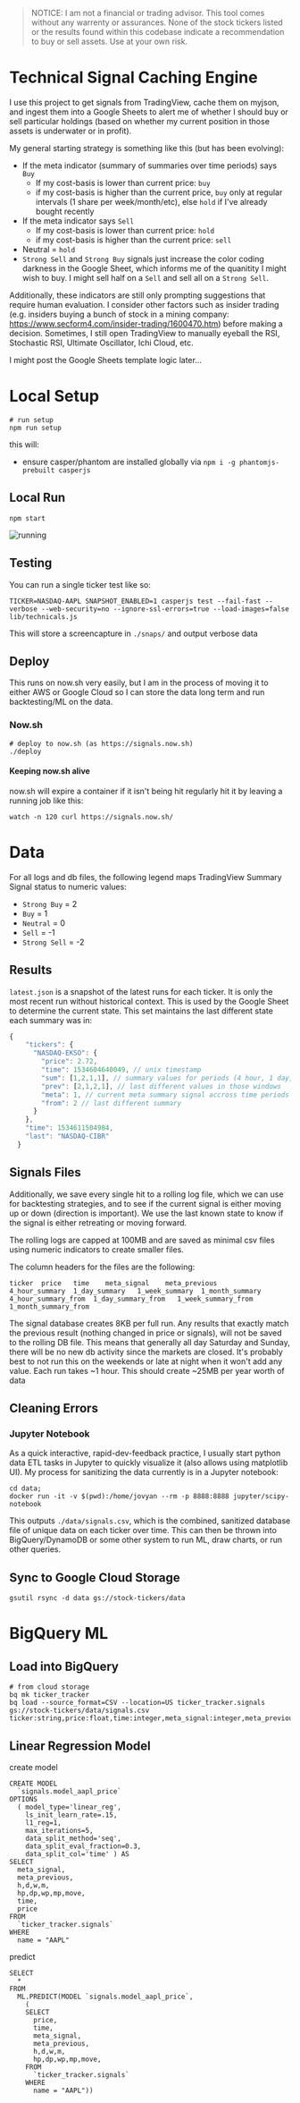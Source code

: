 > NOTICE: I am not a financial or trading advisor. This tool comes without any warrenty or assurances. None of the stock tickers listed or the results found within this codebase indicate a recommendation to buy or sell assets. Use at your own risk.

# Technical Signal Caching Engine

I use this project to get signals from TradingView, cache them on myjson, and ingest them into a Google Sheets to alert me of whether I should buy or sell particular holdings (based on whether my current position in those assets is underwater or in profit).

My general starting strategy is something like this (but has been evolving):

- If the meta indicator (summary of summaries over time periods) says `Buy`
    - If my cost-basis is lower than current price: `buy`
    - if my cost-basis is higher than the current price, `buy` only at regular intervals (1 share per week/month/etc), else `hold` if I've already bought recently
- If the meta indicator says `Sell`
    - If my cost-basis is lower than current price: `hold`
    - if my cost-basis is higher than the current price: `sell`
- Neutral = `hold`
- `Strong Sell` and `Strong Buy` signals just increase the color coding darkness in the Google Sheet, which informs me of the quanitity I might wish to buy. I might sell half on a `Sell` and sell all on a `Strong Sell`.

Additionally, these indicators are still only prompting suggestions that require human evaluation. I consider other factors such as insider trading (e.g. insiders buying a bunch of stock in a mining company: https://www.secform4.com/insider-trading/1600470.htm) before making a decision. Sometimes, I still open TradingView to manually eyeball the RSI, Stochastic RSI, Ultimate Oscillator, Ichi Cloud, etc.

I might post the Google Sheets template logic later...

# Local Setup
```
# run setup
npm run setup
```
this will:
* ensure casper/phantom are installed globally via `npm i -g phantomjs-prebuilt casperjs`

## Local Run
```
npm start
```
![running](img/running.png)

## Testing
You can run a single ticker test like so:
```
TICKER=NASDAQ-AAPL SNAPSHOT_ENABLED=1 casperjs test --fail-fast --verbose --web-security=no --ignore-ssl-errors=true --load-images=false lib/technicals.js
```
This will store a screencapture in `./snaps/` and output verbose data

## Deploy
This runs on now.sh very easily, but I am in the process of moving it to either AWS or Google Cloud so I can store the data long term and run backtesting/ML on the data.

### Now.sh
```
# deploy to now.sh (as https://signals.now.sh)
./deploy
```
#### Keeping now.sh alive
now.sh will expire a container if it isn't being hit regularly
hit it by leaving a running job like this:
```
watch -n 120 curl https://signals.now.sh/
```

# Data
For all logs and db files, the following legend maps TradingView Summary Signal status to numeric values:

- `Strong Buy` = 2
- `Buy` = 1
- `Neutral` = 0
- `Sell` = -1
- `Strong Sell` = -2

## Results

`latest.json` is a snapshot of the latest runs for each ticker. It is only the most recent run without historical context. This is used by the Google Sheet to determine the current state. This set maintains the last different state each summary was in:
```javascript
{
    "tickers": {
      "NASDAQ-EKSO": {
        "price": 2.72,
        "time": 1534604640049, // unix timestamp
        "sum": [1,2,1,1], // summary values for periods (4 hour, 1 day, 1 week, 1 month)
        "prev": [2,1,2,1], // last different values in those windows
        "meta": 1, // current meta summary signal accross time periods
        "from": 2 // last different summary
      }
    },
    "time": 1534611504984,
    "last": "NASDAQ-CIBR"
  }
```

## Signals Files

Additionally, we save every single hit to a rolling log file, which we can use for backtesting strategies, and to see if the current signal is either moving up or down (direction is important). We use the last known state to know if the signal is either retreating or moving forward.

The rolling logs are capped at 100MB and are saved as minimal csv files using numeric indicators to create smaller files.

The column headers for the files are the following:

```
ticker  price   time    meta_signal    meta_previous
4_hour_summary  1_day_summary   1_week_summary  1_month_summary
4_hour_summary_from  1_day_summary_from   1_week_summary_from  1_month_summary_from
```

The signal database creates 8KB per full run.
Any results that exactly match the previous result (nothing changed in price or signals), will not be saved to the rolling DB file. This means that generally all day Saturday and Sunday, there will be no new db activity since the markets are closed. It's probably best to not run this on the weekends or late at night when it won't add any value.
Each run takes ~1 hour.
This should create ~25MB per year worth of data


## Cleaning Errors

### Jupyter Notebook
As a quick interactive, rapid-dev-feedback practice, I usually start python data ETL tasks in Jupyter to quickly visualize it (also allows using matplotlib UI). My process for sanitizing the data currently is in a Jupyter notebook:
```
cd data;
docker run -it -v $(pwd):/home/jovyan --rm -p 8888:8888 jupyter/scipy-notebook
```
This outputs `./data/signals.csv`, which is the combined, sanitized database file of unique data on each ticker over time. This can then be thrown into BigQuery/DynamoDB or some other system to run ML, draw charts, or run other queries.

## Sync to Google Cloud Storage
```
gsutil rsync -d data gs://stock-tickers/data
```

# BigQuery ML

## Load into BigQuery
```
# from cloud storage
bq mk ticker_tracker
bq load --source_format=CSV --location=US ticker_tracker.signals gs://stock-tickers/data/signals.csv ticker:string,price:float,time:integer,meta_signal:integer,meta_previous:integer,h:integer,d:integer,w:integer,m:integer,hp:integer,dp:integer,wp:integer,mp:integer,exchange:string,name:string,move:integer
```

## Linear Regression Model

create model
```
CREATE MODEL
  `signals.model_aapl_price`
OPTIONS
  ( model_type='linear_reg',
    ls_init_learn_rate=.15,
    l1_reg=1,
    max_iterations=5,
    data_split_method='seq',
    data_split_eval_fraction=0.3,
    data_split_col='time' ) AS
SELECT
  meta_signal,
  meta_previous,
  h,d,w,m,
  hp,dp,wp,mp,move,
  time,
  price
FROM
  `ticker_tracker.signals`
WHERE
  name = "AAPL"
```

predict
```
SELECT
  *
FROM
  ML.PREDICT(MODEL `signals.model_aapl_price`,
    (
    SELECT
      price,
      time,
      meta_signal,
      meta_previous,
      h,d,w,m,
      hp,dp,wp,mp,move,
    FROM
      `ticker_tracker.signals`
    WHERE
      name = "AAPL"))
```